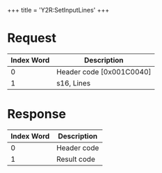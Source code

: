 +++
title = 'Y2R:SetInputLines'
+++

# Request

| Index Word | Description                |
|------------|----------------------------|
| 0          | Header code \[0x001C0040\] |
| 1          | s16, Lines                 |

# Response

| Index Word | Description |
|------------|-------------|
| 0          | Header code |
| 1          | Result code |
